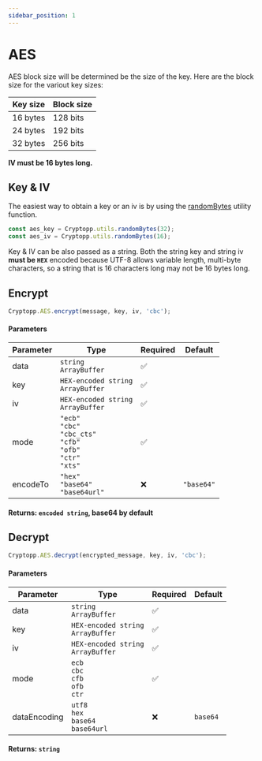 ```yaml
---
sidebar_position: 1
---
```


# AES

AES block size will be determined be the size of the key. Here are the block size for the variout key sizes:

| Key size | Block size |
| -------- | ---------- |
| 16 bytes | 128 bits   |
| 24 bytes | 192 bits   |
| 32 bytes | 256 bits   |

**IV must be 16 bytes long.**

## Key & IV

The easiest way to obtain a key or an iv is by using the [randomBytes](../../utils) utility function.

```js
const aes_key = Cryptopp.utils.randomBytes(32);
const aes_iv = Cryptopp.utils.randomBytes(16);
```

Key & IV can be also passed as a string. Both the string key and string iv **must be `HEX`** encoded because UTF-8 allows variable length, multi-byte characters, so a string that is 16 characters long may not be 16 bytes long.

## Encrypt

```js
Cryptopp.AES.encrypt(message, key, iv, 'cbc');
```

#### Parameters

| Parameter | Type                                                                                            | Required | Default    |
| --------- | ----------------------------------------------------------------------------------------------- | -------- | ---------- |
| data      | `string` <br/> `ArrayBuffer`                                                                    | ✅       |            |
| key       | `HEX-encoded string` <br/>`ArrayBuffer`                                                         | ✅       |            |
| iv        | `HEX-encoded string` <br/> `ArrayBuffer`                                                        | ✅       |            |
| mode      | `"ecb"` <br/> `"cbc"` <br/> `"cbc_cts"` <br/> `"cfb"` <br/> `"ofb"` <br/> `"ctr"` <br/> `"xts"` | ✅       |
| encodeTo  | `"hex"` <br/> `"base64"` <br/> `"base64url"`                                                    | ❌       | `"base64"` |

#### Returns: `encoded string`, base64 by default

## Decrypt

```js
Cryptopp.AES.decrypt(encrypted_message, key, iv, 'cbc');
```

#### Parameters

| Parameter    | Type                                                  | Required | Default  |
| ------------ | ----------------------------------------------------- | -------- | -------- |
| data         | `string` <br/> `ArrayBuffer`                          | ✅       |          |
| key          | `HEX-encoded string` <br/> `ArrayBuffer`              | ✅       |          |
| iv           | `HEX-encoded string` <br/> `ArrayBuffer`              | ✅       |          |
| mode         | `ecb` <br/> `cbc` <br/> `cfb` <br/> `ofb` <br/> `ctr` | ✅       |          |
| dataEncoding | `utf8` <br/> `hex` <br/> `base64` <br/> `base64url`   | ❌       | `base64` |

#### Returns: `string`
